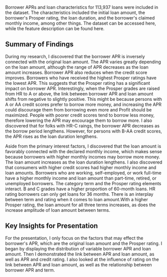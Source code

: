 Borrower APRs and loan characteristics for 113,937 loans were included in the dataset. The characteristics included the initial loan amount, the borrower's Prosper rating, the loan duration, and the borrower's claimed monthly income, among other things. The dataset can be accessed here, while the feature description can be found here.

<h2>Summary of Findings </h2>
  
During my research, I discovered that the borrower APR is inversely connected with the original loan amount. The APR varies greatly depending on the loan amount, although the range of APR decreases as the loan amount increases. Borrower APR also reduces when the credit score improves. Borrowers who have received the highest Prosper ratings have the lowest APR. This suggests that the Prosper rating has a significant impact on borrower APR. Interestingly, when the Prosper grades are raised from HR to A or above, the link between borrower APR and loan amount shifts from negative to slightly positive. This might be because persons with A or AA credit scores prefer to borrow more money, and increasing the APR could discourage them from borrowing even more and Profit should be maximized. People with poorer credit scores tend to borrow less money, therefore lowering the APR may encourage them to borrow more. I also discovered that for folks with HR-C raings, the borrower APR decreases as the borrow period lengthens. However, for persons with B-AA credit scores, the APR rises as the loan duration lengthens.

Aside from the primary interest factors, I discovered that the loan amount is favorably connected with the declared monthly income, which makes sense because borrowers with higher monthly incomes may borrow more money. The loan amount increases as the loan duration lengthens. I also discovered that consumers with higher credit scores had higher monthly income and loan amounts. Borrowers who are working, self-employed, or work full-time have a higher monthly income and loan amount than part-time, retired, or unemployed borrowers. The category term and the Prosper rating elements interact. B and C grades have a higher proportion of 60-month loans. HR rating borrowers can only get loans for 36 months. There is an interplay between term and rating when it comes to loan amount.With a higher Prosper rating, the loan amount for all three terms increases, as does the increase amplitude of loan amount between terms.

<h2>Key Insights for Presentation </h2>

For the presentation, I only focus on the factors that may effect the borrower's APR, which are the original loan amount and the Prosper rating. I began by displaying the distribution of variable borrower APR and loan amount. Then I demonstrated the link between APR and loan amount, as well as APR and credit rating. I also looked at the influence of rating on the link between APR and loan amount, as well as the relationship between borrower APR and term.
  
